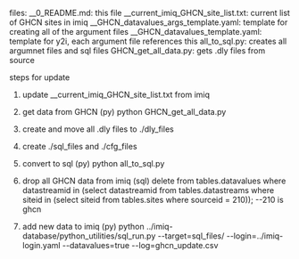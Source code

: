 
files:
__0_README.md:
    this file
__current_imiq_GHCN_site_list.txt:
    current list of GHCN sites in imiq
__GHCN_datavalues_args_template.yaml:
    template for creating all of the argument files
__GHCN_datavalues_template.yaml:
    template for y2i, each argument file references this
all_to_sql.py:
    creates all argumnet files and sql files
GHCN_get_all_data.py:
    gets .dly files from source


steps for update
1) update __current_imiq_GHCN_site_list.txt from imiq
2) get data from GHCN (py)
   python GHCN_get_all_data.py
   
3) create and move all .dly files to ./dly_files

4) create ./sql_files and ./cfg_files
5) convert to sql (py)
    python all_to_sql.py
    
6) drop all GHCN data from imiq (sql)
    delete from tables.datavalues where datastreamid in (select datastreamid from tables.datastreams where siteid in (select siteid from tables.sites where sourceid = 210)); --210 is ghcn
 
7) add new data to imiq (py)
    python ../imiq-database/python_utilities/sql_run.py --target=sql_files/ --login=../imiq-login.yaml --datavalues=true --log=ghcn_update.csv

